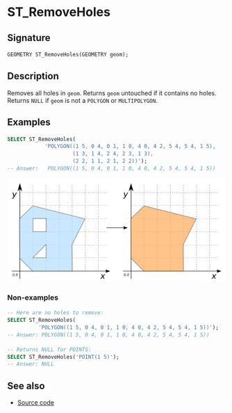 # ST_RemoveHoles

## Signature

```sql
GEOMETRY ST_RemoveHoles(GEOMETRY geom);
```

## Description

Removes all holes in `geom`.
Returns `geom` untouched if it contains no holes.
Returns `NULL` if `geom` is not a `POLYGON` or `MULTIPOLYGON`.

## Examples

```sql
SELECT ST_RemoveHoles(
            'POLYGON((1 5, 0 4, 0 1, 1 0, 4 0, 4 2, 5 4, 5 4, 1 5),
                     (1 3, 1 4, 2 4, 2 3, 1 3),
                     (2 2, 1 1, 2 1, 2 2))');
-- Answer:   POLYGON((1 5, 0 4, 0 1, 1 0, 4 0, 4 2, 5 4, 5 4, 1 5))
```

![](./ST_RemoveHoles.png)

### Non-examples

```sql
-- Here are no holes to remove:
SELECT ST_RemoveHoles(
          'POLYGON((1 5, 0 4, 0 1, 1 0, 4 0, 4 2, 5 4, 5 4, 1 5))');
-- Answer: POLYGON((1 5, 0 4, 0 1, 1 0, 4 0, 4 2, 5 4, 5 4, 1 5))

-- Returns NULL for POINTS:
SELECT ST_RemoveHoles('POINT(1 5)');
-- Answer: NULL
```

## See also

* <a href="https://github.com/orbisgis/h2gis/blob/master/h2gis-functions/src/main/java/org/h2gis/functions/spatial/edit/ST_RemoveHoles.java" target="_blank">Source code</a>
